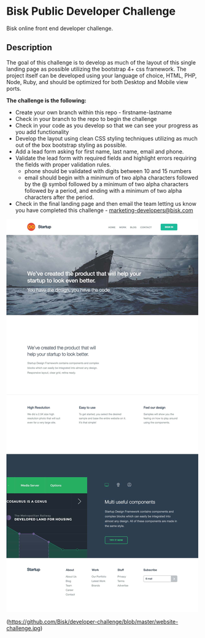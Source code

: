 # Bisk Public Developer Challenge
Bisk online front end developer challenge.

## Description
The goal of this challenge is to develop as much of the layout of this single landing page as possible utilizing the bootstrap 4+ css framework.
The project itself can be developed using your language of choice, HTML, PHP, Node, Ruby, and should be optimized for both Desktop and Mobile view ports.

__The challenge is the following:__
  - Create your own branch within this repo - firstname-lastname
  - Check in your branch to the repo to begin the challenge
  - Check in your code as you develop so that we can see your progress as you add functionality
  - Develop the layout using clean CSS styling techniques utilizing as much out of the box bootstrap styling as possible.
  - Add a lead form asking for first name, last name, email and phone.
  - Validate the lead form with required fields and highlight errors requiring the fields with proper validation rules.
    - phone should be validated with digits between 10 and 15 numbers
    - email should begin with a minimum of two alpha characters followed by the @ symbol followed by a minimum of two alpha characters followed by a period, and ending with a minimum of two alpha characters after the period.
  - Check in the final landing page and then email the team letting us know you have completed this challenge - <a href="mailto:marketing-developers@bisk.com">marketing-developers@bisk.com</a>

  <div style="border: 1px solid ##888;"><img src="https://github.com/Bisk/developer-challenge/blob/master/website-challenge.jpg" /></div>

(https://github.com/Bisk/developer-challenge/blob/master/website-challenge.jpg)

